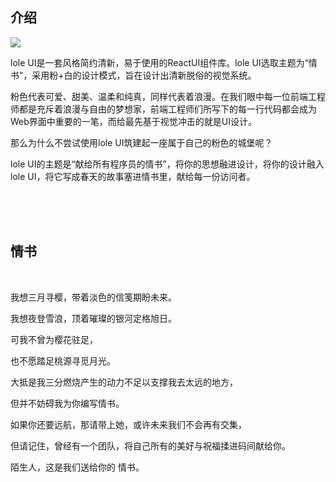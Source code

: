 ## 介绍

<img src='https://s1.ax1x.com/2022/04/03/qHCPsA.png'/>

lole UI是一套风格简约清新，易于使用的ReactUI组件库。lole UI选取主题为“情书”，采用粉+白的设计模式，旨在设计出清新脱俗的视觉系统。

粉色代表可爱、甜美、温柔和纯真，同样代表着浪漫。在我们眼中每一位前端工程师都是充斥着浪漫与自由的梦想家，前端工程师们所写下的每一行代码都会成为Web界面中重要的一笔，而给最先基于视觉冲击的就是UI设计。

那么为什么不尝试使用lole UI筑建起一座属于自己的粉色的城堡呢？

lole UI的主题是“献给所有程序员的情书”，将你的思想融进设计，将你的设计融入lole UI，将它写成春天的故事塞进情书里，献给每一份访问者。

<br/>

<br/>

<br/>

## 情书

<br/>

我想三月寻樱，带着淡色的信笺期盼未来。

我想夜登雪浪，顶着璀璨的银河定格旭日。

可我不曾为樱花驻足，

也不愿踏足桃源寻觅月光。

大抵是我三分燃烧产生的动力不足以支撑我去太远的地方，

但并不妨碍我为你编写情书。

如果你还要远航，那请带上她，或许未来我们不会再有交集，

但请记住，曾经有一个团队，将自己所有的美好与祝福揉进码间献给你。

陌生人，这是我们送给你的 情书。






















